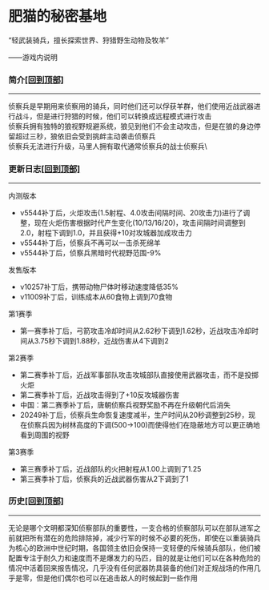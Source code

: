 # 肥猫的秘密基地

“轻武装骑兵，擅长探索世界、狩猎野生动物及牧羊”

——游戏内说明

### 简介[\[回到顶部\]](broken-reference) <a href="#jia" id="jia"></a>

***

侦察兵是早期用来侦察用的骑兵，同时他们还可以俘获羊群，他们使用近战武器进行战斗，但是进行狩猎的时候，他们可以转换成远程模式进行攻击\
侦察兵拥有独特的狼视野规避系统，狼见到他们不会主动攻击，但是在狼的身边停留超过三秒，狼依旧会受到挑衅主动袭击侦察兵\
侦察兵无法进行升级，马里人拥有取代通常侦察兵的战士侦察兵\


### 更新日志[\[回到顶部\]](broken-reference) <a href="#change" id="change"></a>

***

内测版本

* v5544补丁后，火炬攻击(1.5射程、4.0攻击间隔时间、20攻击力)进行了调整，现在火炬伤害根据时代产生变化(10/13/16/20)，攻击间隔时间调整到2.0，射程下调到1.0，并且获得+10对攻城器加成攻击力
* v5544补丁后，侦察兵不再可以一击杀死绵羊
* v5544补丁后，侦察兵黑暗时代视野范围-9%

发售版本

* v10257补丁后，携带动物尸体时移动速度降低35%
* v11009补丁后，训练成本从60食物上调到70食物

第1赛季

* 第一赛季补丁后，弓箭攻击冷却时间从2.62秒下调到1.62秒，近战攻击冷却时间从3.75秒下调到1.88秒，近战伤害从4下调到2

第2赛季

* 第二赛季补丁后，近战军事部队攻击攻城部队直接使用武器攻击，而不是投掷火炬
* 第二赛季补丁后，近战攻击得到了+10反攻城器伤害
* 中国：第二赛季补丁后，唐朝侦察兵视野奖励不再在升级朝代后消失
* 20249补丁后，侦察兵生命恢复速度减半，生产时间从20秒调整到25秒，现在侦察兵因为树林高度的下调(500→100)而使得他们在隐蔽地方可以更正确地看到周围的视野

第3赛季

* 第三赛季补丁后，近战部队的火把射程从1.00上调到了1.25
* 第三赛季补丁后，侦察兵的近战武器伤害从2下调到了1

### 历史[\[回到顶部\]](broken-reference) <a href="#relk" id="relk"></a>

***

无论是哪个文明都深知侦察部队的重要性，一支合格的侦察部队可以在部队进军之前就把所有潜在的危险排除掉，减少行军的时候不必要的死伤，即使在以重装骑兵为核心的欧洲中世纪时期，各国领主依旧会保持一支轻便的斥候骑兵部队，他们被配置专注于耐久力和速度而不是爆发力的马匹，目的就是让他们可以在各种危险的情况中活着回来报告情况，几乎没有任何武器防具装备的他们对正规战场的作用几乎是零，但是他们偶尔也可以在追击敌人的时候起到一些作用
